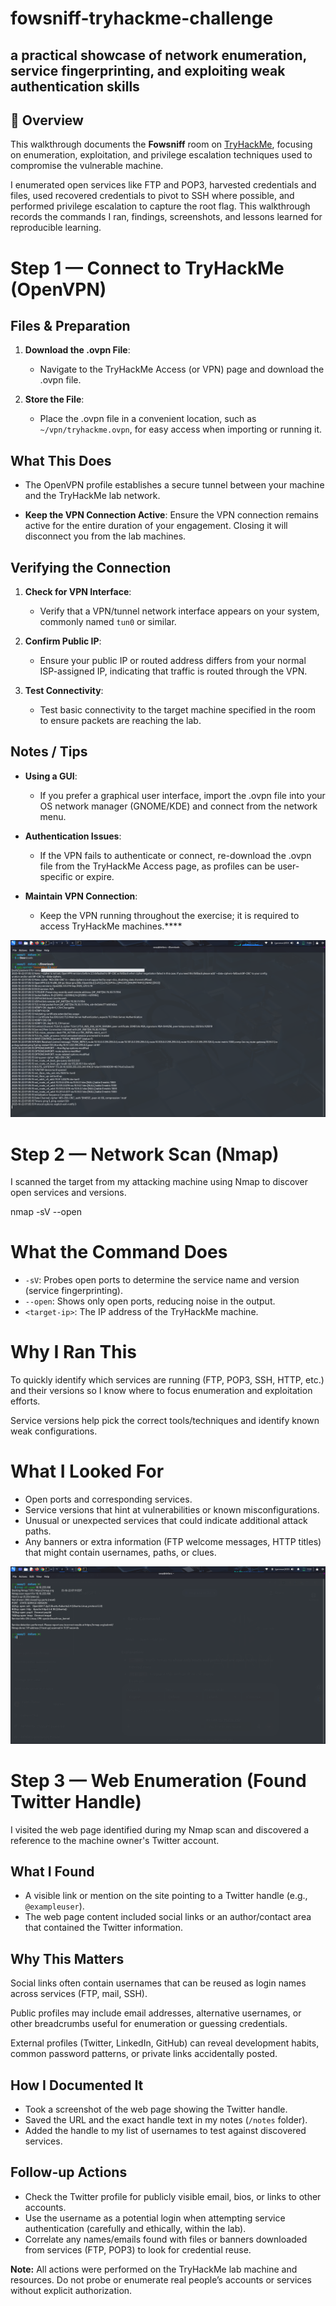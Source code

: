 # fowsniff-tryhackme-challenge
a practical showcase of network enumeration, service fingerprinting, and exploiting weak authentication skills
---

## 🧠 Overview

This walkthrough documents the **Fowsniff** room on [TryHackMe](https://tryhackme.com/), focusing on enumeration, exploitation, and privilege escalation techniques used to compromise the vulnerable machine.

I enumerated open services like FTP and POP3, harvested credentials and files, used recovered credentials to pivot to SSH where possible, and performed privilege escalation to capture the root flag. This walkthrough records the commands I ran, findings, screenshots, and lessons learned for reproducible learning.

# Step 1 — Connect to TryHackMe (OpenVPN)

## Files & Preparation

1. **Download the .ovpn File**:
   - Navigate to the TryHackMe Access (or VPN) page and download the .ovpn file.

2. **Store the File**:
   - Place the .ovpn file in a convenient location, such as `~/vpn/tryhackme.ovpn`, for easy access when importing or running it.

## What This Does

- The OpenVPN profile establishes a secure tunnel between your machine and the TryHackMe lab network.

- **Keep the VPN Connection Active**: Ensure the VPN connection remains active for the entire duration of your engagement. Closing it will disconnect you from the lab machines.

## Verifying the Connection

1. **Check for VPN Interface**:
   - Verify that a VPN/tunnel network interface appears on your system, commonly named `tun0` or similar.

2. **Confirm Public IP**:
   - Ensure your public IP or routed address differs from your normal ISP-assigned IP, indicating that traffic is routed through the VPN.

3. **Test Connectivity**:
   - Test basic connectivity to the target machine specified in the room to ensure packets are reaching the lab.

## Notes / Tips

- **Using a GUI**:
  - If you prefer a graphical user interface, import the .ovpn file into your OS network manager (GNOME/KDE) and connect from the network menu.

- **Authentication Issues**:
  - If the VPN fails to authenticate or connect, re-download the .ovpn file from the TryHackMe Access page, as profiles can be user-specific or expire.

- **Maintain VPN Connection**:
  - Keep the VPN running throughout the exercise; it is required to access TryHackMe machines.****

![ovpn](ovpn.png)

# Step 2 — Network Scan (Nmap)

I scanned the target from my attacking machine using Nmap to discover open services and versions.

nmap -sV --open <target-ip>
# What the Command Does

- `-sV`: Probes open ports to determine the service name and version (service fingerprinting).
- `--open`: Shows only open ports, reducing noise in the output.
- `<target-ip>`: The IP address of the TryHackMe machine.

# Why I Ran This

To quickly identify which services are running (FTP, POP3, SSH, HTTP, etc.) and their versions so I know where to focus enumeration and exploitation efforts.

Service versions help pick the correct tools/techniques and identify known weak configurations.


# What I Looked For

- Open ports and corresponding services.
- Service versions that hint at vulnerabilities or known misconfigurations.
- Unusual or unexpected services that could indicate additional attack paths.
- Any banners or extra information (FTP welcome messages, HTTP titles) that might contain usernames, paths, or clues.

![nmap](nmap.png)

# Step 3 — Web Enumeration (Found Twitter Handle)

I visited the web page identified during my Nmap scan and discovered a reference to the machine owner's Twitter account.

## What I Found

- A visible link or mention on the site pointing to a Twitter handle (e.g., `@exampleuser`).
- The web page content included social links or an author/contact area that contained the Twitter information.

## Why This Matters

Social links often contain usernames that can be reused as login names across services (FTP, mail, SSH).

Public profiles may include email addresses, alternative usernames, or other breadcrumbs useful for enumeration or guessing credentials.

External profiles (Twitter, LinkedIn, GitHub) can reveal development habits, common password patterns, or private links accidentally posted.

## How I Documented It

- Took a screenshot of the web page showing the Twitter handle.
- Saved the URL and the exact handle text in my notes (`/notes` folder).
- Added the handle to my list of usernames to test against discovered services.

## Follow-up Actions

- Check the Twitter profile for publicly visible email, bios, or links to other accounts.
- Use the username as a potential login when attempting service authentication (carefully and ethically, within the lab).
- Correlate any names/emails found with files or banners downloaded from services (FTP, POP3) to look for credential reuse.

**Note:** All actions were performed on the TryHackMe lab machine and resources. Do not probe or enumerate real people’s accounts or services without explicit authorization.
